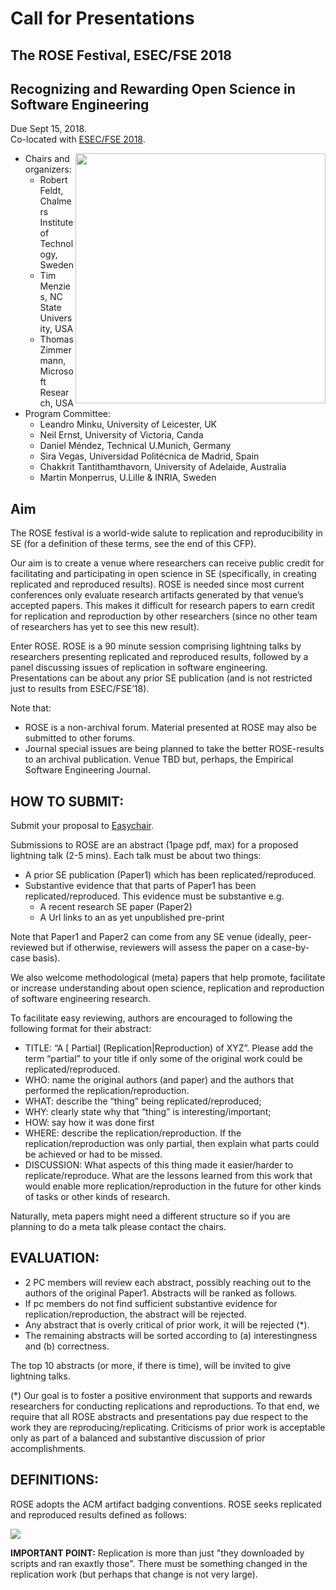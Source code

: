 # Call for Presentations

##  The ROSE Festival, ESEC/FSE 2018 
##  Recognizing and Rewarding Open Science in Software Engineering  

Due Sept 15, 2018.  
Co-located with  [ESEC/FSE 2018](https://2018.fseconference.org/track/rosefest-2018). 

<img align=right width=400 src="etc/img/rose.png">  

- Chairs and organizers:
     - Robert Feldt, Chalmers Institute of Technology, Sweden
     - Tim Menzies, NC State University, USA
     - Thomas Zimmermann, Microsoft Research, USA
- Program Committee:
     - Leandro	Minku, University of Leicester, UK
     - Neil	Ernst, 	University of Victoria, Canda 
     - Daniel	Méndez, Technical U.Munich, Germany 
     - Sira	Vegas, Universidad Politécnica de Madrid, Spain
     - Chakkrit	Tantithamthavorn, University of Adelaide, Australia
     - Martin	Monperrus, U.Lille & INRIA, Sweden

 
## Aim

The ROSE festival is a world-wide salute to replication and reproducibility in SE (for a definition of these terms, see the end of this CFP).

Our aim is to create a venue where researchers can receive public credit for facilitating and participating in open science in SE (specifically, in creating replicated and reproduced results). ROSE is needed since most current conferences only evaluate research artifacts generated by that venue’s accepted papers. This makes it difficult for research papers to earn credit for replication and reproduction by other researchers (since no other team of researchers has yet to see this new result).

Enter ROSE. ROSE is a 90 minute session comprising lightning talks by researchers presenting replicated and reproduced results, followed by a panel discussing issues of replication in software engineering. Presentations can be about any prior SE publication (and is not restricted just to results from ESEC/FSE’18).

Note that:

- ROSE is a non-archival forum. Material presented at ROSE may also be submitted to other forums.
- Journal special issues are being planned to take the better ROSE-results to an archival publication. Venue TBD but, perhaps, the Empirical Software Engineering Journal.


## HOW TO SUBMIT:

Submit your proposal to [Easychair](https://easychair.org/conferences/?conf=rosefse18).

Submissions to ROSE are an abstract  (1page pdf, max) for a proposed lightning talk (2-5 mins). Each talk must be about two things:

- A prior SE publication (Paper1) which has been replicated/reproduced.
- Substantive evidence that that parts of Paper1 has been replicated/reproduced. This evidence must be substantive e.g.
     - A recent research SE paper (Paper2)
     - A Url links to an as yet unpublished pre-print

Note that Paper1 and Paper2 can come from any SE venue (ideally, peer-reviewed but if otherwise, reviewers will assess the paper on a case-by-case basis).

We also welcome methodological (meta) papers that help promote, facilitate or increase understanding about open science, replication and reproduction of software engineering research.

To facilitate easy reviewing, authors are encouraged to following the following format for their abstract:

- TITLE: “A [ Partial] (Replication|Reproduction) of XYZ”. Please add the term “partial” to your title if only some of the original work could be replicated/reproduced.
- WHO: name the original authors (and paper) and the authors that performed the replication/reproduction.
- WHAT: describe the “thing” being replicated/reproduced;
- WHY: clearly state why that “thing” is interesting/important;
- HOW: say how it was done first
- WHERE: describe the replication/reproduction. If the replication/reproduction was only partial, then explain what parts could be achieved or had to be missed.
- DISCUSSION: What aspects of this thing made it easier/harder to replicate/reproduce. What are the lessons learned from this work that would enable more replication/reproduction in the future for other kinds of tasks or other kinds of research.

Naturally, meta papers might need a different structure so if you are planning to do a meta talk please contact the chairs.

## EVALUATION:

- 2 PC members will review each abstract, possibly reaching out to the authors of the original Paper1.   Abstracts will be ranked as follows.
- If pc members do not find sufficient substantive evidence for replication/reproduction, the abstract will be rejected.  
- Any abstract that is overly critical of prior work, it will be rejected (*).
- The remaining abstracts will be sorted according to (a) interestingness and (b) correctness.  

The top 10 abstracts (or more, if there is time), will be invited to give lightning talks.

(*) Our goal is to foster a positive environment that supports and rewards researchers for conducting replications and reproductions.  To that end, we require that all ROSE abstracts and presentations pay due respect to the work they are reproducing/replicating. Criticisms of prior work is acceptable only as part of a balanced and substantive discussion of prior accomplishments.

## DEFINITIONS:

ROSE adopts the    ACM artifact badging conventions. ROSE seeks replicated and reproduced results defined as follows:

![](etc/img/acm.png)

**IMPORTANT POINT:** Replication is more than just "they downloaded by scripts and ran exaxtly those". There must be something changed in the replication work (but perhaps that change is not very large).
